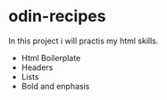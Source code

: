 # odin-recipes
In this project i will practis my html skills.
* Html Boilerplate
* Headers
* Lists
* Bold and enphasis